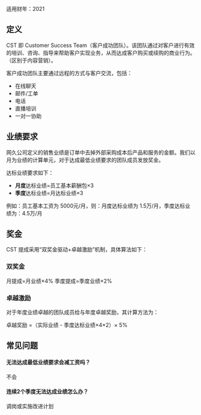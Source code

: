 
适用财年：2021

## 定义

CST 即 Customer Success Team（客户成功团队）。该团队通过对客户进行有效的培训、咨询、指导来帮助客户实现业务，从而达成客户购买或续购的商业行为。（区别于内容营销）。

客户成功团队主要通过远程的方式与客户交流，包括：

- 在线聊天
- 邮件/工单
- 电话
- 直播培训
- 一对一协助

## 业绩要求

网久公司定义的销售业绩是订单中去掉外部采购成本后产品和服务的金额。我们以月为业绩的计算单元，对于达成最低业绩要求的团队成员发放奖金。

达标业绩要求如下：

- **月度**达标业绩=员工基本薪酬包×3
- **季度**达标业绩=月达标业绩×3

例如：员工基本工资为 5000元/月，则：月度达标业绩为 1.5万/月，季度达标业绩为：4.5万/月

## 奖金

CST 提成采用“双奖金驱动+卓越激励”机制，具体算法如下：

### 双奖金

月提成=月业绩×4%
季度提成=季度业绩×2%

### 卓越激励

对于年度业绩卓越的团队成员给与年度卓越奖励，其计算方法为：

卓越奖励 =（实际业绩 - 季度达标业绩×4×2）× 5%

## 常见问题

#### 无法达成最低业绩要求会减工资吗？
不会

#### 连续2个季度无法达成业绩怎么办？
调岗或实施改进计划


